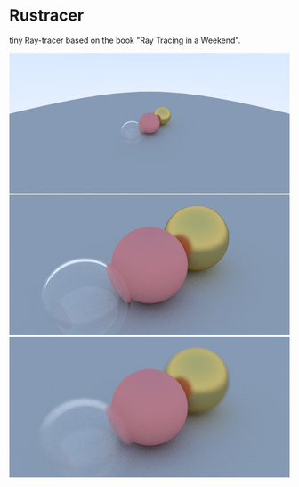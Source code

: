 # Rustracer

tiny Ray-tracer based on the book "Ray Tracing in a Weekend".

![composition](https://raw.githubusercontent.com/ToruNiina/rustracer/misc/misc/example_from_sky.png)
![zoom-in](https://raw.githubusercontent.com/ToruNiina/rustracer/misc/misc/example_from_sky_zoom.png)
![depth-of-field](https://raw.githubusercontent.com/ToruNiina/rustracer/misc/misc/example_depth_of_field.png)


